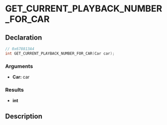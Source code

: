 # GET_CURRENT_PLAYBACK_NUMBER_FOR_CAR

## Declaration
```cpp
// 0x678813A4
int GET_CURRENT_PLAYBACK_NUMBER_FOR_CAR(Car car);
```

### Arguments
- **Car:** car

### Results
- **int**

## Description

